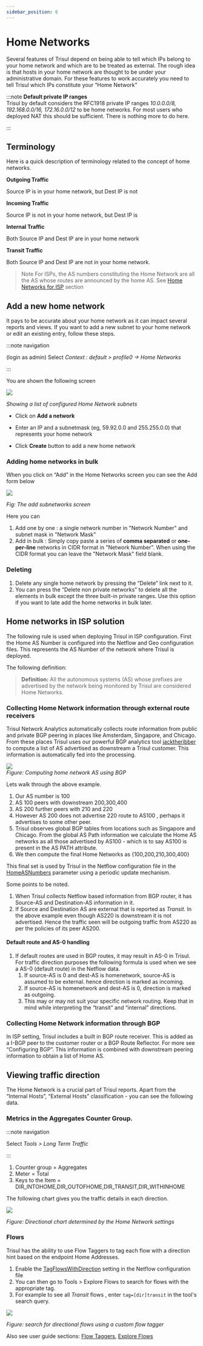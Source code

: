 ```yaml
---
sidebar_position: 6
---
```


# Home Networks

Several features of Trisul depend on being able to tell which IPs belong
to your home network and which are to be treated as external. The rough
idea is that hosts in your home network are thought to be under your
administrative domain. For these features to work accurately you need to
tell Trisul which IPs constitute your “Home Network”

:::note **Default private IP ranges**  
Trisul by default considers the RFC1918 private IP ranges *10.0.0.0/8,
192.168.0.0/16, 172.16.0.0/12* to be home networks. For most users who
deployed NAT this should be sufficient. There is nothing more to do
here.

:::

## Terminology

Here is a quick description of terminology related to the concept of
home networks.

**Outgoing Traffic** 

Source IP is in your home network, but Dest IP is not

**Incoming Traffic**  

Source IP is not in your home network, but Dest IP is

**Internal Traffic**  

Both Source IP and Dest IP are in your home network

**Transit Traffic**  

Both Source IP and Dest IP are not in your home network.

> Note For ISPs, the AS numbers constituting the Home Network are all the AS whose routes are announced by the home AS. See [Home Networks for ISP](/docs/ug/webadmin/home_networks#home-networks-in-isp-solution) section

## Add a new home network

It pays to be accurate about your home network as it can impact several
reports and views. If you want to add a new subnet to your home network
or edit an existing entry, follow these steps.

:::note navigation

(login as admin) Select *Context : default \> profile0 -\> Home
Networks*

:::

You are shown the following screen

![](images/homenetworks.png)

*Showing a list of configured Home Network subnets*

- Click on **Add a network**  

- Enter an IP and a subnetmask (eg, 59.92.0.0 and 255.255.0.0) that
  represents your home network  

- Click **Create** button to add a new home network

### Adding home networks in bulk

When you click on “Add” in the Home Networks screen you can see the Add
form below

![](images/create_homenetwork_form.png)

*Fig: The add subnetworks screen*

Here you can

1. Add one by one : a single network number in "Network Number" and subnet mask in "Network Mask"
2. Add in bulk : Simply copy paste a series of **comma separated** or
   **one-per-line** networks in CIDR format in "Network Number". When using the CIDR format you can leave the "Network Mask" field blank.

### Deleting

1. Delete any single home network by pressing the “Delete” link next to
   it.
2. You can press the “Delete non private networks” to delete all the
   elements in bulk except the three built-in private ranges. Use this
   option if you want to late add the home networks in bulk later.

## Home networks in ISP solution

The following rule is used when deploying Trisul in ISP configuration.
First the Home AS Number is configured into the Netflow and Geo
configuration files. This represents the AS Number of the network where
Trisul is deployed.

The following definition:

> **Definition:** All the autonomous systems (AS) whose prefixes are
> advertised by the network being monitored by Trisul are considered
> Home Networks.

### Collecting Home Network information through external route receivers

Trisul Network Analytics automatically collects route information from
public and private BGP peering in places like Amsterdam, Singapore, and
Chicago. From these places Trisul uses our powerful BGP analytics tool
[jacktheribber](https://github.com/trisulnsm/jacktheribber) to compute a list of AS advertised as downstream a Trisul customer. This information is automatically fed into the processing.

![](images/bgphn1.png)  
*Figure: Computing home network AS using BGP*

Lets walk through the above example.

1. Our AS number is 100
2. AS 100 peers with downstream 200,300,400
3. AS 200 further peers with 210 and 220
4. However AS 200 does not advertise 220 route to AS100 , perhaps it
   advertises to some other peer.
5. Trisul observes global BGP tables from locations such as Singapore
   and Chicago. From the global AS Path information we calculate the
   Home AS networks as all those advertised by AS100 - which is to say
   AS100 is present in the AS PATH attribute.
6. We then compute the final Home Networks as {100,200,210,300,400}

This final set is used by Trisul in the Netflow configuration file in the [HomeASNumbers](pathname:///docs/ref/netflow-config#HomeASNumbers) parameter using a periodic update mechanism.

Some points to be noted.

1. When Trisul collects Netflow based information from BGP router,
   it has Source-AS and Destination-AS information in it.
2. If Source and Destination AS are external that is reported as
   *Transit*. In the above example even though AS220 is downstream it
   is not advertised. Hence the traffic seen will be outgoing traffic
   from AS220 as per the policies of its peer AS200.

#### Default route and AS-0 handling

1. If default routes are used in BGP routes, it may result in AS-0 in
   Trisul. For traffic direction purposes the following formula is used
   when we see a AS-0 (default route) in the Netflow data.
   1. If source-AS is 0 and dest-AS is homenetwork, source-AS is
      assumed to be external. hence direction is marked as incoming.
   2. If source-AS is homenetwork and dest-AS is 0, direction is
      marked as outgoing.
   3. This may or may not suit your specific network routing. Keep
      that in mind while interpreting the “transit” and “internal”
      directions.

### Collecting Home Network information through BGP

In ISP setting, Trisul includes a built in BGP route receiver. This is
added as a I-BGP peer to the customer router or a BGP Route Reflector.
For more see “Configuring BGP”. This information is combined with
downstream peering information to obtain a list of Home AS.

## Viewing traffic direction

The Home Network is a crucial part of Trisul reports. Apart from the
“Internal Hosts”, “External Hosts” classification - you can see the
following data.

### Metrics in the Aggregates Counter Group.

:::note navigation

Select *Tools \> Long Term Traffic*

:::

1. Counter group = Aggregates
2. Meter = Total
3. Keys to the Item = DIR_INTOHOME,DIR_OUTOFHOME,DIR_TRANSIT,DIR_WITHINHOME

The following chart gives you the traffic details in each direction.

![](images/longterm_traffic.png)

*Figure: Directional chart determined by the Home Network settings*

### Flows

Trisul has the ability to use Flow Taggers to tag each flow with a direction hint based on the endpoint Home Addresses.

1. Enable the [TagFlowsWithDirection](pathname:///docs/ref/netflow-config#TagFlowsWithDirection) setting in the Netflow configuration file
2. You can then go to Tools \> Explore Flows to search for flows with
   the appropriate tag.
3. For example to see all *Transit* flows , enter `tag=[dir]transit` in
   the tool's search query.

![](images/explore_flows.png)

*Figure: search for directional flows using a custom flow tagger*

Also see user guide sections: [Flow Taggers](/docs/ug/flow/tagger), [Explore Flows](/docs/ug/tools/explore_flows)

